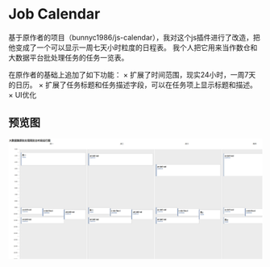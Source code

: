 # Job Calendar
基于原作者的项目（bunnyc1986/js-calendar），我对这个js插件进行了改造，把他变成了一个可以显示一周七天小时粒度的日程表。
我个人把它用来当作数仓和大数据平台批处理任务的任务一览表。

在原作者的基础上追加了如下功能：
× 扩展了时间范围，现实24小时，一周7天的日历。
× 扩展了任务标题和任务描述字段，可以在任务项上显示标题和描述。
× UI优化

## 预览图
![Preview](screenshot.jpg)
